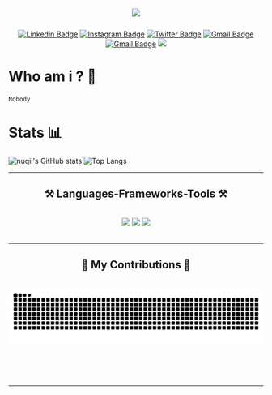 <h1 align="center">
    <img src="https://readme-typing-svg.herokuapp.com/?font=Righteous&size=35&center=true&vCenter=true&width=500&height=70&duration=4000&lines=Hi+There!+👋;+I'm+Ahmad+Ahsanul+Kholiqin!;" />
</h1>

<div align="center">

[![Linkedin Badge](https://img.shields.io/badge/LinkedIn-0077B5?style=for-the-badge&logo=linkedin&logoColor=white)](https://www.linkedin.com/in/nuqi/)
[![Instagram Badge](https://img.shields.io/badge/Instagram-E4405F?style=for-the-badge&logo=instagram&logoColor=white)](https://www.instagram.com/ahsnl_khlqn/)
[![Twitter Badge](https://img.shields.io/badge/Twitter-1DA1F2?style=for-the-badge&logo=twitter&logoColor=white)](https://www.twitter.com/ahsnl_khlqn/)
[![Gmail Badge](https://img.shields.io/badge/EMAIL-FE7A16?style=for-the-badge&logo=gmail&logoColor=white)](mailto:admin@nuqi.my.id)
[![Gmail Badge](https://img.shields.io/badge/GitHub_Gist-100000?style=for-the-badge&logo=github&logoColor=white)](https://gist.github.com/nuqii)
[![](https://visitcount.itsvg.in/api?id=nuqii&label=Profile%20Views&color=6&icon=2&pretty=true)](https://visitcount.itsvg.in)

</div>

# Who am i ? 🤨

```
Nobody
```

# Stats 📊

![nuqii's GitHub stats](https://github-readme-stats.vercel.app/api?username=nuqii&show_icons=true&theme=graywhite)
![Top Langs](https://github-readme-stats.vercel.app/api/top-langs/?username=nuqii&layout=compact)

 <hr/>
 
<h2 align="center">⚒️ Languages-Frameworks-Tools ⚒️</h2>
<br/>
<div align="center">
    <img src="https://skillicons.dev/icons?i=androidstudio,bootstrap,arduino,html,css,vscode,github,figma,tailwind,git,c" />
    <img src="https://skillicons.dev/icons?i=nodejs,python,javascript,typescript,cloudflare,firebase,visualstudio,unreal,java,nextjs,mysql,flutter,gamemakerstudio" />
    <img src="https://skillicons.dev/icons?i=gitlab,jquery,nginx,kotlin,laravel,linux,lua,npm,php,postman,py,raspberrypi,robloxstudio,unity" /><br>
</div>

<br/>
<hr/>

<div align="center">
  <h2>🐍 My Contributions 🐍</h2>
  <br>
  <img alt="snake eating my contributions" src="https://raw.githubusercontent.com/nuqii/nuqii/output/github-contribution-grid-snake.svg" />
  
  <br/><br/><br/>
</div>

<hr/>


